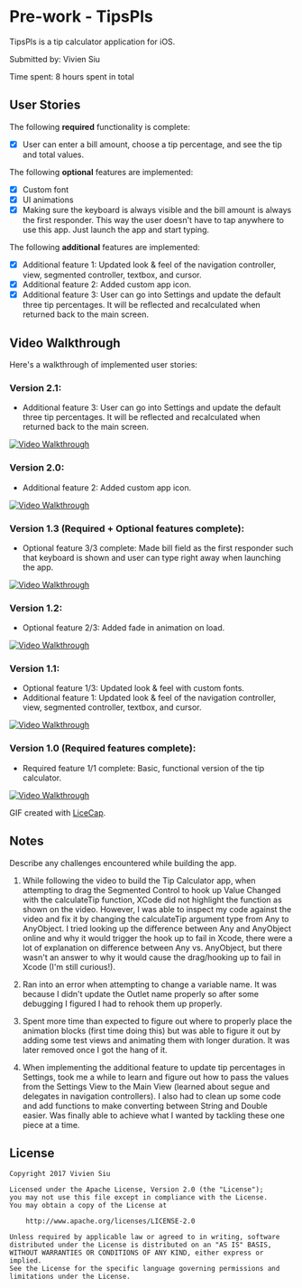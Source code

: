 # Pre-work - TipsPls

TipsPls is a tip calculator application for iOS.

Submitted by: Vivien Siu

Time spent: 8 hours spent in total

## User Stories

The following **required** functionality is complete:
* [X] User can enter a bill amount, choose a tip percentage, and see the tip and total values.

The following **optional** features are implemented:
* [X] Custom font
* [X] UI animations
* [X] Making sure the keyboard is always visible and the bill amount is always the first responder. This way the user doesn't have to tap anywhere to use this app. Just launch the app and start typing.

The following **additional** features are implemented:

- [X] Additional feature 1: Updated look & feel of the navigation controller, view, segmented controller, textbox, and cursor.
- [X] Additional feature 2: Added custom app icon.
- [X] Additional feature 3: User can go into Settings and update the default three tip percentages.  It will be reflected and recalculated when returned back to the main screen.

## Video Walkthrough 

Here's a walkthrough of implemented user stories:

### Version 2.1:
- Additional feature 3: User can go into Settings and update the default three tip percentages.  It will be reflected and recalculated when returned back to the main screen.

<a href="/Demo%20GIFs/TipsPls_Demo_v2.1_Settings.gif" target="_blank"><img src='/Demo%20GIFs/TipsPls_Demo_v2.1_Settings.gif' title='Video Walkthrough' width='' alt='Video Walkthrough' /></a>

### Version 2.0:
- Additional feature 2: Added custom app icon.

<a href="/Demo%20GIFs/TipsPls_Demo_v2.0_AppIcon.gif" target="_blank"><img src='/Demo%20GIFs/TipsPls_Demo_v2.0_AppIcon.gif' title='Video Walkthrough' width='' alt='Video Walkthrough' /></a>


### Version 1.3 (Required + Optional features complete):
- Optional feature 3/3 complete: Made bill field as the first responder such that keyboard is shown and user can type right away when launching the app.

<a href="/Demo%20GIFs/TipsPls_Demo_v1.3_FirstResponder.gif" target="_blank"><img src='/Demo%20GIFs/TipsPls_Demo_v1.3_FirstResponder.gif' title='Video Walkthrough' width='' alt='Video Walkthrough' /></a>

### Version 1.2:
- Optional feature 2/3: Added fade in animation on load.

<a href="/Demo%20GIFs/TipsPls_Demo_v1.2_AnimationOnLoad.gif" target="_blank"><img src='/Demo%20GIFs/TipsPls_Demo_v1.2_AnimationOnLoad.gif' title='Video Walkthrough' width='' alt='Video Walkthrough' /></a>


### Version 1.1:
- Optional feature 1/3: Updated look & feel with custom fonts.
- Additional feature 1: Updated look & feel of the navigation controller, view, segmented controller, textbox, and cursor.

<a href="/Demo%20GIFs/TipsPls_Demo_v1.1_UIUpdate.gif" target="_blank"><img src='/Demo%20GIFs/TipsPls_Demo_v1.1_UIUpdate.gif' title='Video Walkthrough' width='' alt='Video Walkthrough' /></a>

### Version 1.0 (Required features complete):
- Required feature 1/1 complete: Basic, functional version of the tip calculator.

<a href="/Demo%20GIFs/TipsPls_Demo_v1.0_Basic.gif" target="_blank"><img src='/Demo%20GIFs/TipsPls_Demo_v1.0_Basic.gif' title='Video Walkthrough' width='' alt='Video Walkthrough' /></a>

GIF created with [LiceCap](http://www.cockos.com/licecap/).

## Notes

Describe any challenges encountered while building the app.

1) While following the video to build the Tip Calculator app, when attempting to drag the Segmented Control to hook up Value Changed with the calculateTip function, XCode did not highlight the function as shown on the video.  However, I was able to inspect my code against the video and fix it by changing the calculateTip argument type from Any to AnyObject.  I tried looking up the difference between Any and AnyObject online and why it would trigger the hook up to fail in Xcode, there were a lot of explanation on difference between Any vs. AnyObject, but there wasn't an answer to why it would cause the drag/hooking up to fail in Xcode (I'm still curious!).

2) Ran into an error when attempting to change a variable name.  It was because I didn't update the Outlet name properly so after some debugging I figured I had to rehook them up properly.

3) Spent more time than expected to figure out where to properly place the animation blocks (first time doing this) but was able to figure it out by adding some test views and animating them with longer duration.  It was later removed once I got the hang of it.

4) When implementing the additional feature to update tip percentages in Settings, took me a while to learn and figure out how to pass the values from the Settings View to the Main View (learned about segue and delegates in navigation controllers).  I also had to clean up some code and add functions to make converting between String and Double easier.  Was finally able to achieve what I wanted by tackling these one piece at a time.

## License

    Copyright 2017 Vivien Siu

    Licensed under the Apache License, Version 2.0 (the "License");
    you may not use this file except in compliance with the License.
    You may obtain a copy of the License at

        http://www.apache.org/licenses/LICENSE-2.0

    Unless required by applicable law or agreed to in writing, software
    distributed under the License is distributed on an "AS IS" BASIS,
    WITHOUT WARRANTIES OR CONDITIONS OF ANY KIND, either express or implied.
    See the License for the specific language governing permissions and
    limitations under the License.